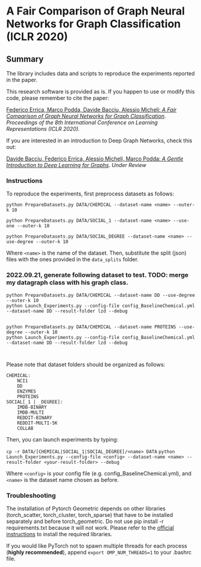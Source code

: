 # A Fair Comparison of Graph Neural Networks for Graph Classification (ICLR 2020)

## Summary

The library includes data and scripts to reproduce the experiments reported in the paper.

This research software is provided as is. If you happen to use or modify this code, please remember to cite the paper:

[Federico Errica, Marco Podda, Davide Bacciu, Alessio Micheli: *A Fair Comparison of Graph Neural Networks for Graph Classification*](https://openreview.net/pdf?id=HygDF6NFPB). *Proceedings of the 8th International Conference on Learning Representations (ICLR 2020).*

If you are interested in an introduction to Deep Graph Networks, check this out:

[Davide Bacciu, Federico Errica, Alessio Micheli, Marco Podda: *A Gentle Introduction to Deep Learning for Graphs*](https://arxiv.org/abs/1912.12693). *Under Review*

### Instructions

To reproduce the experiments, first preprocess datasets as follows:

`python PrepareDatasets.py DATA/CHEMICAL --dataset-name <name> --outer-k 10`

`python PrepareDatasets.py DATA/SOCIAL_1 --dataset-name <name> --use-one --outer-k 10`

`python PrepareDatasets.py DATA/SOCIAL_DEGREE --dataset-name <name> --use-degree --outer-k 10`

Where `<name>` is the name of the dataset. Then, substitute the split (json) files with the ones provided in the `data_splits` folder.

### 2022.09.21, generate following dataset to test. TODO: merge my datagraph class with his graph class.
```
python PrepareDatasets.py DATA/CHEMICAL --dataset-name DD --use-degree --outer-k 10
python Launch_Experiments.py --config-file config_BaselineChemical.yml --dataset-name DD --result-folder lzd --debug


python PrepareDatasets.py DATA/CHEMICAL --dataset-name PROTEINS --use-degree --outer-k 10
python Launch_Experiments.py --config-file config_BaselineChemical.yml --dataset-name DD --result-folder lzd --debug



```

Please note that dataset folders should be organized as follows:

    CHEMICAL:
        NCI1
        DD
        ENZYMES
        PROTEINS
    SOCIAL[_1 | _DEGREE]:
        IMDB-BINARY
        IMDB-MULTI
        REDDIT-BINARY
        REDDIT-MULTI-5K
        COLLAB

Then, you can launch experiments by typing:

`cp -r DATA/[CHEMICAL|SOCIAL_1|SOCIAL_DEGREE]/<name> DATA`
`python Launch_Experiments.py --config-file <config> --dataset-name <name> --result-folder <your-result-folder> --debug`

Where `<config>` is your config file (e.g. config_BaselineChemical.yml), and `<name>` is the dataset name chosen as before.

### Troubleshooting

The installation of Pytorch Geometric depends on other libraries (torch_scatter, torch_cluster, torch_sparse) that have to be installed separately and before torch_geometric. Do not use pip install -r requirements.txt because it will not work. Please refer to the [official instructions](https://github.com/rusty1s/pytorch_geometric) to install the required libraries.

If you would like PyTorch not to spawn multiple threads for each process (**highly recommended**), append ``export OMP_NUM_THREADS=1`` to your .bashrc file.

